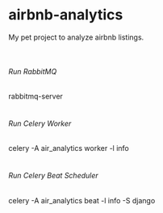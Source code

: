 # airbnb-analytics
My pet project to analyze airbnb listings.

<br>
<h6>Run RabbitMQ</h6>
rabbitmq-server
<br>
<br>
<h6>Run Celery Worker</h6>
celery -A air_analytics worker -l info
<br>
<br>
<h6>Run Celery Beat Scheduler</h6>
celery -A air_analytics beat -l info -S django

